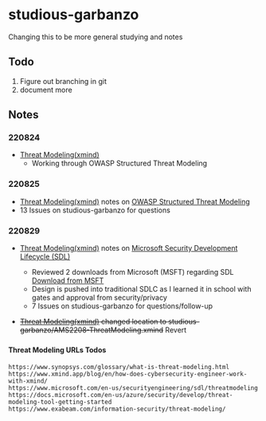 # studious-garbanzo
Changing this to be more general studying and notes

## Todo

1. Figure out branching in git
2. document more

## Notes

### 220824
 - [Threat Modeling(xmind)](/../AMS2208-ThreatModeling.xmind)
    - Working through OWASP Structured Threat Modeling

### 220825
 - [Threat Modeling(xmind)](/../AMS2208-ThreatModeling.xmind) notes on
[OWASP Structured Threat Modeling](https://owasp.org/www-community/Threat_Modeling_Process)
 - 13 Issues on studious-garbanzo for questions

### 220829
 - [Threat Modeling(xmind)](/../AMS2208-ThreatModeling.xmind) notes on [Microsoft Security Development Lifecycle (SDL)](https://www.microsoft.com/en-us/securityengineering/sdl)
    - Reviewed 2 downloads from Microsoft (MSFT) regarding SDL
        [Download from MSFT](https://go.microsoft.com/?linkid=9708425)
    - Design is pushed into traditional SDLC as I learned it in school with gates and approval from security/privacy
    - 7 Issues on studious-garbanzo for questions/follow-up


 - ~~[Threat Modeling(xmind)](/../AMS2208-ThreatModeling.xmind) changed location to studious-garbanzo/AMS2208-ThreatModeling.xmind~~ Revert

### 

#### Threat Modeling URLs Todos
```
https://www.synopsys.com/glossary/what-is-threat-modeling.html
https://www.xmind.app/blog/en/how-does-cybersecurity-engineer-work-with-xmind/
https://www.microsoft.com/en-us/securityengineering/sdl/threatmodeling
https://docs.microsoft.com/en-us/azure/security/develop/threat-modeling-tool-getting-started
https://www.exabeam.com/information-security/threat-modeling/
```


